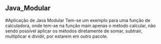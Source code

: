 ## Java_Modular
#Aplicação de Java Modular
Tem-se um exemplo para uma função de calculadora, onde tem-se na função main apenas o método calcular, não sendo possível aplicar os métodos diretamente de somar, subtrair, multiplicar e dividir, por estarem em outro pacote.
